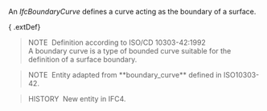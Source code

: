An _IfcBoundaryCurve_ defines a curve acting as the boundary of a surface.

{ .extDef}
> NOTE&nbsp; Definition according to ISO/CD 10303-42:1992  
> A boundary curve is a type of bounded curve suitable for the definition of a surface boundary.

> NOTE&nbsp; Entity adapted from \*\*boundary_curve\*\* defined in ISO10303-42.

> HISTORY&nbsp; New entity in IFC4.
